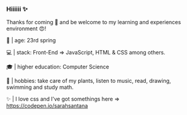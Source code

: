 ### Hiiiiii ✨
Thanks for coming 🤗 and be welcome to my learning and experiences environment 😍!

🌻 | age: 23rd spring

💻 | stack: Front-End => JavaScript, HTML & CSS among others.

🎓 | higher education: Computer Science 

🎨 | hobbies: take care of my plants, listen to music, read, drawing, swimming and study math.

✨ | I love css and I've got somethings here => https://codepen.io/sarahsantana

